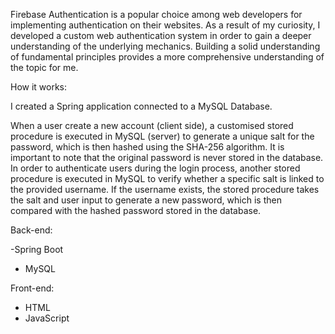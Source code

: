 Firebase Authentication is a popular choice among web developers for implementing authentication on their websites. As a result of my curiosity, I developed a custom web authentication system in order to gain a deeper understanding of the underlying mechanics.
Building a solid understanding of fundamental principles provides a more comprehensive understanding of the topic for me.

How it works: 

I created a Spring application connected to a MySQL Database.

When a user create a new account (client side), a customised stored procedure is executed in MySQL (server) to generate a unique salt for the password, which is then hashed using the SHA-256 algorithm. It is important to note that the original password is never stored in the database.
In order to authenticate users during the login process, another stored procedure is executed in MySQL to verify whether a specific salt is linked to the provided username. If the username exists, the stored procedure takes the salt and user input to generate a new password, which is then compared with the hashed password stored in the database.

Back-end: 

-Spring Boot
- MySQL

Front-end:

- HTML
- JavaScript
